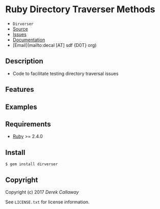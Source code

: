 # **Ruby Directory Traverser Methods**

* `Dirverser`
* [Source](https://github.com/decal/dirverser)
* [Issues](https://github.com/decal/dirverser/issues)
* [Documentation](http://rubydoc.info/gems/dirverser)
* [Email](mailto:decal [AT] sdf {D0T} org)

## **Description**

* Code to facilitate testing directory traversal issues

## **Features**

## **Examples**

## Requirements

* [Ruby](http://www.ruby-lang.org/) >= 2.4.0

## Install

    $ gem install dirverser

## Copyright

Copyright (c) 2017 _Derek Callaway_

See `LICENSE.txt` for license information.
